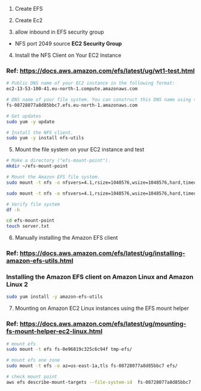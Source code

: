 1. Create EFS

2. Create Ec2

3. allow inbound in EFS security group
- NFS port 2049 source **EC2 Security Group**

4.  Install the NFS Client on Your EC2 Instance
### Ref: https://docs.aws.amazon.com/efs/latest/ug/wt1-test.html
```sh
# Public DNS name of your EC2 instance in the following format:
ec2-13-53-100-41.eu-north-1.compute.amazonaws.com

# DNS name of your file system. You can construct this DNS name using the following generic form:
fs-08728077a8d85bbc7.efs.eu-north-1.amazonaws.com

# Get updates 
sudo yum -y update

# Install the NFS client.
sudo yum -y install nfs-utils
```

5. Mount the file system on your EC2 instance and test
```sh
# Make a directory ("efs-mount-point").
mkdir ~/efs-mount-point 

# Mount the Amazon EFS file system.
sudo mount -t nfs -o nfsvers=4.1,rsize=1048576,wsize=1048576,hard,timeo=600,retrans=2,noresvport fs-06ce4f1bc2797c33a.efs.eu-north-1.amazonaws.com:/   ~/efs-mount-point

sudo mount -t nfs -o nfsvers=4.1,rsize=1048576,wsize=1048576,hard,timeo=600,retrans=2,noresvport 172.31.16.223:/  ~/efs-mount-point

# Verify file system
df -h

cd efs-mount-point
touch server.txt
```

6. Manually installing the Amazon EFS client
### Ref: https://docs.aws.amazon.com/efs/latest/ug/installing-amazon-efs-utils.html
### Installing the Amazon EFS client on Amazon Linux and Amazon Linux 2
```sh
sudo yum install -y amazon-efs-utils
```

7. Mounting on Amazon EC2 Linux instances using the EFS mount helper
### Ref: https://docs.aws.amazon.com/efs/latest/ug/mounting-fs-mount-helper-ec2-linux.html
```sh
# mount efs
sudo mount -t efs fs-0e96819c325c6c94f tmp-efs/

# mount efs one zone
sudo mount -t efs -o az=us-east-1a,tls fs-08728077a8d85bbc7 efs/

# check mount point
aws efs describe-mount-targets --file-system-id  fs-08728077a8d85bbc7 --region eu-north-1
```
